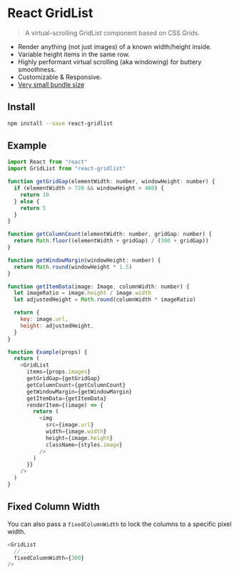 # React GridList

> A virtual-scrolling GridList component based on CSS Grids.

- Render anything (not just images) of a known width/height inside.
- Variable height items in the same row.
- Highly performant virtual scrolling (aka windowing) for buttery smoothness.
- Customizable & Responsive.
- [Very small bundle size](https://bundlephobia.com/result?p=react-gridlist)

## Install

```sh
npm install --save react-gridlist
```

## Example

```js
import React from "react"
import GridList from "react-gridlist"

function getGridGap(elementWidth: number, windowHeight: number) {
  if (elementWidth > 720 && windowHeight > 480) {
    return 10
  } else {
    return 5
  }
}

function getColumnCount(elementWidth: number, gridGap: number) {
  return Math.floor((elementWidth + gridGap) / (300 + gridGap))
}

function getWindowMargin(windowHeight: number) {
  return Math.round(windowHeight * 1.5)
}

function getItemData(image: Image, columnWidth: number) {
  let imageRatio = image.height / image.width
  let adjustedHeight = Math.round(columnWidth * imageRatio)

  return {
    key: image.url,
    height: adjustedHeight,
  }
}

function Example(props) {
  return (
    <GridList
      items={props.images}
      getGridGap={getGridGap}
      getColumnCount={getColumnCount}
      getWindowMargin={getWindowMargin}
      getItemData={getItemData}
      renderItem={(image) => {
        return (
          <img
            src={image.url}
            width={image.width}
            height={image.height}
            className={styles.image}
          />
        )
      }}
    />
  )
}
```

## Fixed Column Width

You can also pass a `fixedColumnWidth` to lock the columns to a specific pixel
width.

```js
<GridList
  // ...
  fixedColumnWidth={300}
/>
```
